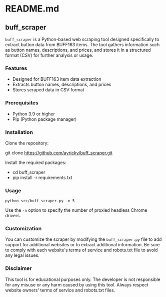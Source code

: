 # README.md

## buff_scraper

`buff_scraper` is a Python-based web scraping tool designed specifically to extract button data from BUFF163 items. The tool gathers information such as button names, descriptions, and prices, and stores it in a structured format (CSV) for further analysis or usage.

### Features
- Designed for BUFF163 item data extraction
- Extracts button names, descriptions, and prices
- Stores scraped data in CSV format


### Prerequisites
- Python 3.9 or higher
- Pip (Python package manager)


### Installation
Clone the repository:

git clone https://github.com/ayricky/buff_scraper.git

Install the required packages:
- cd buff_scraper
- pip install -r requirements.txt


### Usage
`python src/buff_scraper.py -n 5`

Use the `-n` option to specify the number of proxied headless Chrome drivers.


### Customization
You can customize the scraper by modifying the `buff_scraper.py` file to add support for additional websites or to extract additional information. Be sure to comply with each website's terms of service and robots.txt file to avoid any legal issues.


### Disclaimer
This tool is for educational purposes only. The developer is not responsible for any misuse or any harm caused by using this tool. Always respect website owners' terms of service and robots.txt files.

